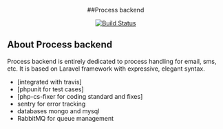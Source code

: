 <p align="center">##Process backend</p>

<p align="center">
<a href="https://travis-ci.org/laravel/framework"><img src="https://travis-ci.org/laravel/framework.svg" alt="Build Status"></a>
</p>

## About Process backend

Process backend is entirely dedicated to process handling for email, sms, etc. It is based on Laravel framework with expressive, elegant syntax. 

- [integrated with travis]
- [phpunit for test cases]
- [php-cs-fixer for coding standard and fixes]
- sentry for error tracking
- databases mongo and mysql
- RabbitMQ for queue management


